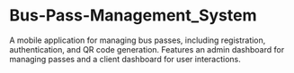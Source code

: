 # Bus-Pass-Management_System
A mobile application for managing bus passes, including registration, authentication, and QR code generation. Features an admin dashboard for managing passes and a client dashboard for user interactions.
